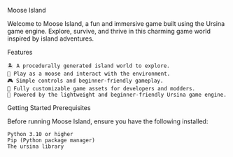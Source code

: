 Moose Island

Welcome to Moose Island, a fun and immersive game built using the Ursina game engine. Explore, survive, and thrive in this charming game world inspired by island adventures.

Features

    🏝️ A procedurally generated island world to explore.
    🦌 Play as a moose and interact with the environment.
    🎮 Simple controls and beginner-friendly gameplay.
    🎨 Fully customizable game assets for developers and modders.
    🚀 Powered by the lightweight and beginner-friendly Ursina game engine.

Getting Started
Prerequisites

Before running Moose Island, ensure you have the following installed:

    Python 3.10 or higher
    Pip (Python package manager)
    The ursina library

